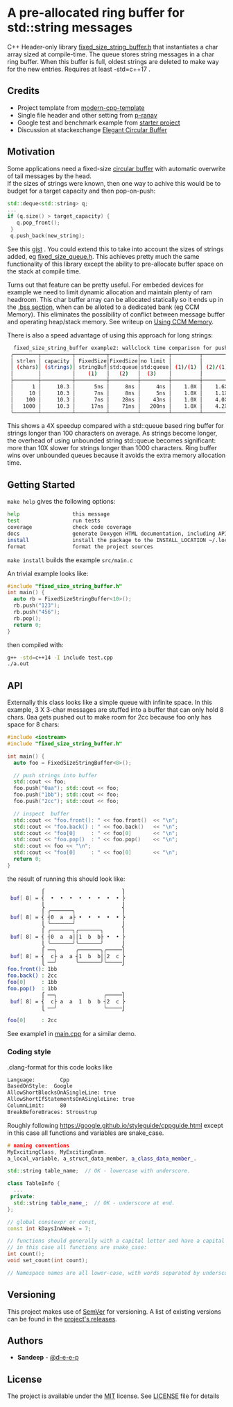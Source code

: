 
# A pre-allocated ring buffer for std::string messages

C++ Header-only library 
[fixed_size_string_buffer.h](include/fixed_size_string_buffer.h) that instantiates
a char array sized at compile-time. The queue stores string messages in a char ring buffer.
When this buffer is full, oldest strings are deleted to make way for the new entries.
Requires at least -std=c++17 . 

## Credits

- Project template from [modern-cpp-template](https://github.com/filipdutescu/modern-cpp-template)
- Single file header and other setting from [p-ranav](https://github.com/p-ranav)
- Google test and benchmark example from [starter project](https://github.com/PhDP/cmake-gtest-gbench-starter)
- Discussion at stackexchange [Elegant Circular Buffer](https://codereview.stackexchange.com/questions/164130/elegant-circular-buffer)

## Motivation

Some applications need a fixed-size [circular buffer](https://en.wikipedia.org/wiki/Circular_buffer)
with automatic overwrite of tail messages by the head.  
If the sizes of strings were known, then one way to achive this would be to 
budget for a target capacity and then pop-on-push:
```cpp
std::deque<std::string> q;
...
if (q.size() > target_capacity) {
   q.pop_front();
 }
 q.push_back(new_string);
```

See this [gist](https://gist.github.com/d-e-e-p/fc2697bdef0faa11678fe034d44772d3) .
You could extend this to take into account the sizes of strings added, eg [fixed_size_queue.h](include/fixed_size_queue.h).
This achieves pretty much the same functionality of this library except the ability to 
pre-allocate buffer space on the stack at compile time.

Turns out that feature can be pretty useful.  For embeded devices for example we need to limit 
dynamic allocation and maintain plenty of ram headroom.  This char buffer array can be 
allocated statically so it ends up in the [.bss section](https://en.wikipedia.org/wiki/.bss), 
when can be alloted to a dedicated bank (eg CCM Memory). This eliminates the possibility
of conflict between message buffer and operating heap/stack memory.  See writeup on [Using CCM
Memory](https://www.openstm32.org/Using%2BCCM%2BMemory).

There is also a speed advantage of using this approach for long strings:

```bash
  fixed_size_string_buffer example2: wallclock time comparison for push operation
 ╭────────┬──────────┬──────────┬─────────┬─────────┬─────────┬─────────┬─────────╮
 │ strlen │ capacity │ FixedSize│FixedSize│no limit │         │         │         │
 │ (chars)│ (strings)│ stringBuf│std:queue│std:queue│ (1)/(1) │ (2)/(1) │ (3)/(1) │
 │        │          │    (1)   │   (2)   │  (3)    │         │         │         │
 ├────────┼──────────┼──────────┼─────────┼─────────┼─────────┼─────────┼─────────┤
 │      1 │     10.3 │      5ns │     8ns │     4ns │    1.0X │    1.6X │    0.8X │
 │     10 │     10.3 │      7ns │     8ns │     5ns │    1.0X │    1.1X │    0.7X │
 │    100 │     10.3 │      7ns │    28ns │    43ns │    1.0X │    4.0X │    6.1X │
 │   1000 │     10.3 │     17ns │    71ns │   200ns │    1.0X │    4.2X │   11.8X │
 ╰────────┴──────────┴──────────┴─────────┴─────────┴─────────┴─────────┴─────────╯
```

This shows a 4X speedup compared with a std::queue based ring buffer for strings longer than 100 characters on
average. As strings become longer, the overhead of using unbounded string std::queue becomes significant:
more than 10X slower for strings longer than 1000 characters. Ring buffer wins over unbounded 
queues because it avoids the extra memory allocation time.

## Getting Started

`make help` gives the following options:

```bash
help                 this message
test                 run tests 
coverage             check code coverage 
docs                 generate Doxygen HTML documentation, including API docs
install              install the package to the INSTALL_LOCATION ~/.local
format               format the project sources
```

`make install` builds the example `src/main.c` 

An trivial example looks like:

```cpp
#include "fixed_size_string_buffer.h"
int main() {
  auto rb = FixedSizeStringBuffer<10>();
  rb.push("123");
  rb.push("456");
  rb.pop();
  return 0;
}
```

then compiled with:

```bash
g++ -std=c++14 -I include test.cpp
./a.out
```

## API

Externally this class looks like a simple queue with infinite space.
In this example, 3 X 3-char messages are stuffed into a buffer that can 
only hold 8 chars. 0aa gets pushed out to make room for 2cc because foo only 
has space for 8 chars:

```cpp
#include <iostream>
#include "fixed_size_string_buffer.h"

int main() {
  auto foo = FixedSizeStringBuffer<8>();

  // push strings into buffer
  std::cout << foo;
  foo.push("0aa"); std::cout << foo;
  foo.push("1bb"); std::cout << foo;
  foo.push("2cc"); std::cout << foo;

  // inspect  buffer
  std::cout << "foo.front(): " << foo.front()  << "\n";
  std::cout << "foo.back() : " << foo.back()   << "\n";
  std::cout << "foo[0]     : " << foo[0]       << "\n";
  std::cout << "foo.pop()  : " << foo.pop()    << "\n";
  std::cout << foo << "\n";
  std::cout << "foo[0]     : " << foo[0]       << "\n";
  return 0;
}
```

the result of running this should look like:

```bash
           ⎧                         ⎫
 buf[ 8] = ⎨  •  •  •  •  •  •  •  • ⎬
           ⎩                         ⎭
           ⎧ ╭───────╮               ⎫
 buf[ 8] = ⎨ ┤0  a  a├ •  •  •  •  • ⎬
           ⎩ ╰───────╯               ⎭
           ⎧ ╭───────╮╭───────╮      ⎫
 buf[ 8] = ⎨ ┤0  a  a││1  b  b├ •  • ⎬
           ⎩ ╰───────╯╰───────╯      ⎭
           ⎧ ──╮      ╭───────╮╭─────⎫
 buf[ 8] = ⎨  c├ a  a ┤1  b  b││2  c ⎬
           ⎩ ──╯      ╰───────╯╰─────⎭
foo.front(): 1bb
foo.back() : 2cc
foo[0]     : 1bb
foo.pop()  : 1bb
           ⎧ ──╮               ╭─────⎫
 buf[ 8] = ⎨  c├ a  a  1  b  b ┤2  c ⎬
           ⎩ ──╯               ╰─────⎭

foo[0]     : 2cc
```

See example1 in [main.cpp](src/main.cpp) for a similar demo.


### Coding style

.clang-format for this code looks like
```bash
Language:        Cpp
BasedOnStyle:  Google
AllowShortBlocksOnASingleLine: true
AllowShortIfStatementsOnASingleLine: true
ColumnLimit:     80
BreakBeforeBraces: Stroustrup
```
Roughly following https://google.github.io/styleguide/cppguide.html except 
in this case all functions and variables are snake_case.


```cpp
# naming conventions
MyExcitingClass, MyExcitingEnum.
a_local_variable, a_struct_data_member, a_class_data_member_.

std::string table_name;  // OK - lowercase with underscore.

class TableInfo {
  ...
 private:
  std::string table_name_;  // OK - underscore at end.
};

// global constexpr or const,
const int kDaysInAWeek = 7;

// functions should generally with a capital letter and have a capital letter for each new word.
// in this case all functions are snake_case:
int count();
void set_count(int count);

// Namespace names are all lower-case, with words separated by underscores.


```



## Versioning

This project makes use of [SemVer](http://semver.org/) for versioning. A list of
existing versions can be found in the
[project's releases](https://github.com/d-e-e-p/fixed-size-string-buffer/releases).

## Authors

* **Sandeep** - [@d-e-e-p](https://github.com/d-e-e-p)

## License

The project is available under the [MIT](https://opensource.org/licenses/MIT) license.
See [LICENSE](LICENSE) file for details
